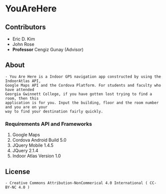 # YouAreHere

## Contributors
- Eric D. Kim
- John Rose
- **Professor** Cengiz Gunay (Advisor)

## About
	- You Are Here is a Indoor GPS navigation app constructed by using the IndoorAtlas API, 
	Google Maps API and the Cordova Platform. For students and faculty who have attended 
	Georgia Gwinnett College, if you have gotten lost trying to find a room, then this 
	application is for you. Input the building, floor and the room number and you are on your 
	way to find your destination fairly quickly.


### Requirements API and Frameworks
1. Google Maps
2. Cordova
	Android Build 5.0
3. JQuery Mobile 1.4.5
4. JQuery 2.1.4
5. Indoor Atlas Version 1.0

## License
	- Creative Commons Attribution-NonCommerical 4.0 International ( CC-BY-NC 4.0 )